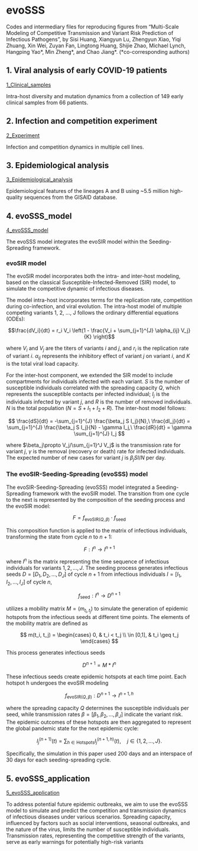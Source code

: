 # evoSSS
Codes and intermediary files for reproducing figures from “Multi-Scale Modeling of Competitive Transmission and Variant Risk Prediction of Infectious Pathogens”, by Sisi Huang, Xiangyun Lu, Zhengyun Xiao, Yiqi Zhuang, Xin Wei, Zuyan Fan, Lingtong Huang, Shijie Zhao, Michael Lynch, Hangping Yao\*, Min Zheng\*, and Chao Jiang\*. (*co-corresponding authors)

## 1. Viral analysis of early COVID-19 patients

[1_Clinical_samples](./1_Clinical_samples/)

Intra-host diversity and mutation dynamics from a collection of 149 early clinical samples from 66 patients.

## 2. Infection and competition experiment

[2_Experiment](./2_Experiment/)

Infection and competition dynamics in multiple cell lines.

## 3. Epidemiological analysis

[3_Epidemiological_analysis](./3_Epidemiological_analysis/)

Epidemiological features of the lineages A and B using ~5.5 million high-quality sequences from the GISAID database.

## 4. evoSSS_model
[4_evoSSS_model](./4_evoSSS_model/)

The evoSSS model integrates the evoSIR model within the Seeding-Spreading framework.

### evoSIR model
The evoSIR model incorporates both the intra- and inter-host modeling, based on the classical Susceptible-Infected-Removed (SIR) model, to simulate the competitive dynamic of infectious diseases.

The model intra-host incorporates terms for the replication rate, competition during co-infection, and viral evolution. The intra-host model of multiple competing variants 1, 2, …, J follows the ordinary differential equations (ODEs):

$$\frac{dV_i}{dt} = r_i V_i \left(1 - \frac{V_i + \sum_{j=1}^{J} \alpha_{ij} V_j}{K} \right)$$

where $V_i$ and $V_j$ are the titers of variants $i$ and $j$, and $r_i$ is the replication rate of variant $i$. $\alpha_{ij}$ represents the inhibitory effect of variant $j$ on variant $i$, and $K$ is the total viral load capacity.

For the inter-host component, we extended the SIR model to include compartments for individuals infected with each variant. $S$ is the number of susceptible individuals correlated with the spreading capacity $Q$, which represents the susceptible contacts per infected individual; $I_j$ is the individuals infected by variant $j$, and $R$ is the number of removed individuals. $N$ is the total population ($N=S+I_1+I_2+R$). The inter-host model follows:

$$
\frac{dS}{dt} = -\sum_{j=1}^{J} \frac{\beta_j S I_j}{N},\ \frac{dI_j}{dt} = \sum_{j=1}^{J} \frac{\beta_j S I_j}{N} - \gamma I_j,\ \frac{dR}{dt} = \gamma \sum_{j=1}^{J} I_j
$$

where $\beta_j\propto V_j/\sum_{j=1}^J V_j$ is the transmission rate for variant $j$, $\gamma$ is the removal (recovery or death) rate for infected individuals. The expected number of new cases for variant $j$ is $\beta_j SI/N$ per day.

### The evoSIR-Seeding-Spreading (evoSSS) model
The evoSIR-Seeding-Spreading (evoSSS) model integrated a Seeding-Spreading framework with the evoSIR model. The transition from one cycle to the next is represented by the composition of the seeding process and the evoSIR model:

$$F=f_{\text{evoSIR}(Q,\beta)}\cdot f_\text{seed}$$

This composition function is applied to the matrix of infectious individuals, transforming the state from cycle $n$ to $n+1$:

$$F: I^n\rightarrow I^{n+1}$$

where $I^n$ is the matrix representing the time sequence of infectious individuals for variants $1,2,…,J$. The seeding process generates infectious seeds $D=[D_1,D_2,…,D_J]$ of cycle $n+1$ from infectious individuals $I=[I_1,I_2,…,I_J]$ of cycle $n$,

$$f_{\text{seed}}: I^n\rightarrow D^{n+1}$$

utilizes a mobility matrix $M=(m_{t_i,t_j})$ to simulate the generation of epidemic hotspots from the infectious seeds at different time points. The elements of the mobility matrix are defined as

$$
m(t_i, t_j) =
\begin{cases} 
0, & t_i < t_j \\
\in [0,1], & t_i \geq t_j
\end{cases}
$$

This process generates infectious seeds

$$D^{n+1}=M*I^n$$

These infectious seeds create epidemic hotspots at each time point. Each hotspot h undergoes the evoSIR modeling 

$$f_{\text{evoSIR}(Q,\beta)}: D^{n+1}\rightarrow I^{n+1,h}$$

where the spreading capacity $Q$ determines the susceptible individuals per seed, while transmission rates $\beta=[\beta_1,\beta_2,…,\beta_J]$ indicate the variant risk. The epidemic outcomes of these hotspots are then aggregated to represent the global pandemic state for the next epidemic cycle:

$$
I_j^{(n+1)}(t) = \sum_{h \in \text{Hotspots}} I_j^{(n+1,h)}(t), \quad j \in \{1,2,\dots,J\}.
$$

Specifically, the simulation in this paper used 200 days and an interspace of 30 days for each seeding-spreading cycle. 


## 5. evoSSS_application

[5_evoSSS_application](./5_evoSSS_application/)

To address potential future epidemic outbreaks, we aim to use the evoSSS model to simulate and predict the competition and transmission dynamics of infectious diseases under various scenarios. Spreading capacity, influenced by factors such as social interventions, seasonal outbreaks, and the nature of the virus, limits the number of susceptible individuals. Transmission rates, representing the competitive strength of the variants, serve as early warnings for potentially high-risk variants 



